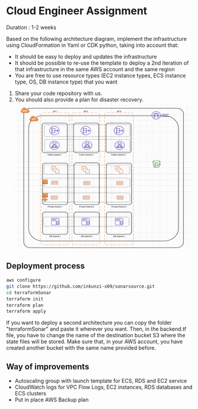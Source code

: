 # Cloud Engineer Assignment

Duration : 1-2 weeks

Based on the following architecture diagram, implement the infrastructure using CloudFormation in Yaml or CDK python, taking into account that:
- It should be easy to deploy and updates the infrastructure
- It should be possible to re-use the template to deploy a 2nd iteration of that infrastructure in the same AWS account and the same region
- You are free to use resource types (EC2 instance types, ECS instance type, OS, DB instance type) that you want 

1. Share your code repository with us.
2. You should also provide a plan for disaster recovery.
![image](./Archi.png)

## Deployment process

```sh
aws configure
git clone https://github.com/inkunzi-x09/sonarsource.git
cd terraformSonar
terraform init
terraform plan
terraform apply
```

If you want to deploy a second architecture you can copy the folder "terraformSonar" and paste it wherever you want.
Then, in the backend.tf file, you have to change the name of the destination bucket S3 where the state files will be stored.
Make sure that, in your AWS account, you have created another bucket with the same name provided before.

## Way of improvements

- Autoscaling group with launch template for ECS, RDS and EC2 service
- CloudWatch logs for VPC Flow Logs, EC2 instances, RDS databases and ECS clusters
- Put in place AWS Backup plan